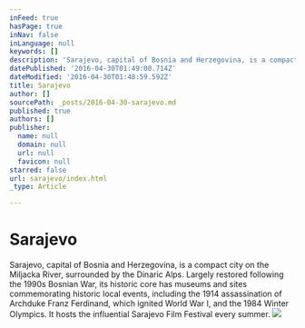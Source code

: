 ```yaml
---
inFeed: true
hasPage: true
inNav: false
inLanguage: null
keywords: []
description: 'Sarajevo, capital of Bosnia and Herzegovina, is a compact city on the Miljacka River, surrounded by the Dinaric Alps. Largely restored following the 1990s Bosnian War, its historic core has museums and sites commemorating historic local events, including the 1914 assassination of Archduke Franz Ferdinand, which ignited World War I, and the 1984 Winter Olympics. It hosts the influential Sarajevo Film Festival every summer.'
datePublished: '2016-04-30T01:49:00.714Z'
dateModified: '2016-04-30T01:48:59.592Z'
title: Sarajevo
author: []
sourcePath: _posts/2016-04-30-sarajevo.md
published: true
authors: []
publisher:
  name: null
  domain: null
  url: null
  favicon: null
starred: false
url: sarajevo/index.html
_type: Article

---
```

# Sarajevo

Sarajevo, capital of Bosnia and Herzegovina, is a compact city on the Miljacka River, surrounded by the Dinaric Alps. Largely restored following the 1990s Bosnian War, its historic core has museums and sites commemorating historic local events, including the 1914 assassination of Archduke Franz Ferdinand, which ignited World War I, and the 1984 Winter Olympics. It hosts the influential Sarajevo Film Festival every summer.
![](https://the-grid-user-content.s3-us-west-2.amazonaws.com/e09dae07-7de0-408c-957d-60b688ba3153.jpg)